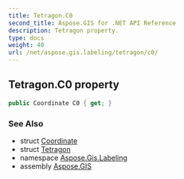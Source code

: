 ```yaml
---
title: Tetragon.C0
second_title: Aspose.GIS for .NET API Reference
description: Tetragon property. 
type: docs
weight: 40
url: /net/aspose.gis.labeling/tetragon/c0/
---
```

## Tetragon.C0 property

```csharp
public Coordinate C0 { get; }
```

### See Also

* struct [Coordinate](../../../aspose.gis.common/coordinate/)
* struct [Tetragon](../)
* namespace [Aspose.Gis.Labeling](../../tetragon/)
* assembly [Aspose.GIS](../../../)


